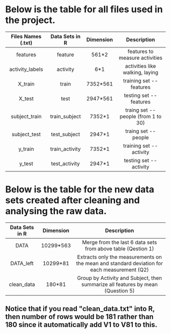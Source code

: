 # Below is the table for all files used in the project.


| Files Names (.txt) | Data Sets in R |  Dimension  | Description |
|     :---:      | :---:      | :---:      | :---:      |
| features      | feature | 561*2 | features to measure activities |
| activity_labels      | activity      |   6*1 | activities like walking, laying |
| X_train |      train |  7352*561   |  training set -- features |
| X_test |  test | 2947*561| testing set -- features|
| subject_train| train_subject |  7352*1| traing set -- people (from 1 to 30)| 
|subject_test| test_subject| 2947*1 | traing set -- people|
|y_train| train_activity| 7352*1 | training set -- activity|
|y_test| test_activity| 2947*1 | testing set -- activity |


# Below is the table for the new data sets created after cleaning and analysing the raw data.
| Data Sets in R |  Dimension  | Description
|     :---:      | :---:      | :---:      |
| DATA      |   10299*563 | Merge from the last 6 data sets from above table (Qestion 1) |
| DATA_left |   10299*81| Extracts only the measurements on the mean and standard deviation for each measurement (Q2) |
| clean_data      | 180*81      |  Group by Activity and Subject, then summarize all features by mean (Question 5)  |

## Notice that if you read "clean_data.txt" into R, then number of rows would be 181 rather than 180 since it automatically add V1 to V81 to this.